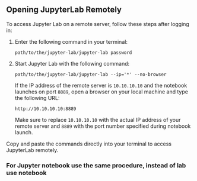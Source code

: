 ## Opening JupyterLab Remotely

To access Jupyter Lab on a remote server, follow these steps after logging in:

1. Enter the following command in your terminal:

    ```
    path/to/the/jupyter-lab/jupyter-lab password
    ```

2. Start Jupyter Lab with the following command:

    ```
    path/to/the/jupyter-lab/jupyter-lab --ip='*' --no-browser
    ```

    If the IP address of the remote server is `10.10.10.10` and the notebook launches on port `8889`, open a browser on your local machine and type the following URL:

    ```
    http://10.10.10.10:8889
    ```

    Make sure to replace `10.10.10.10` with the actual IP address of your remote server and `8889` with the port number specified during notebook launch.

Copy and paste the commands directly into your terminal to access JupyterLab remotely.

### For Jupyter notebook use the same procedure, instead of lab use notebook
